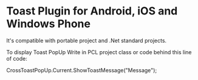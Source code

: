 # Toast Plugin for Android, iOS  and Windows Phone
It's compatible with portable project and .Net standard projects.

To display Toast PopUp Write in PCL project class or code behind  this line of code: 

CrossToastPopUp.Current.ShowToastMessage("Message");
